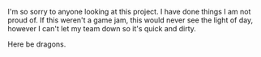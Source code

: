 I'm so sorry to anyone looking at this project. I have done things I am not proud of. If this weren't a game jam, this would never see the light of day, however I can't let my team down so it's quick and dirty.

Here be dragons.
